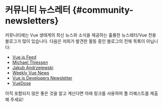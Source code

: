 # 커뮤니티 뉴스레터 {#community-newsletters}

커뮤니티에는 Vue 생태계의 최신 뉴스와 소식을 제공하는 훌륭한 뉴스레터/Vue 전용 블로그가 많이 있습니다. 다음은 저희가 발견한 활동 중인 블로그의 전체 목록이 아닙니다:

- [Vue.js Feed](https://vuejsfeed.com/)
- [Michael Thiessen](https://michaelnthiessen.com/newsletter)
- [Jakub Andrzejewski](https://dev.to/jacobandrewsky)
- [Weekly Vue News](https://weekly-vue.news/)
- [Vue.js Developers Newsletter](https://vuejsdevelopers.com/newsletter/)
- [VueDose](https://vuedose.tips/articles#newsletter)

아직 포함되지 않은 좋은 것을 알고 계신다면 아래 링크를 사용하여 풀 리퀘스트를 제출해 주세요!


